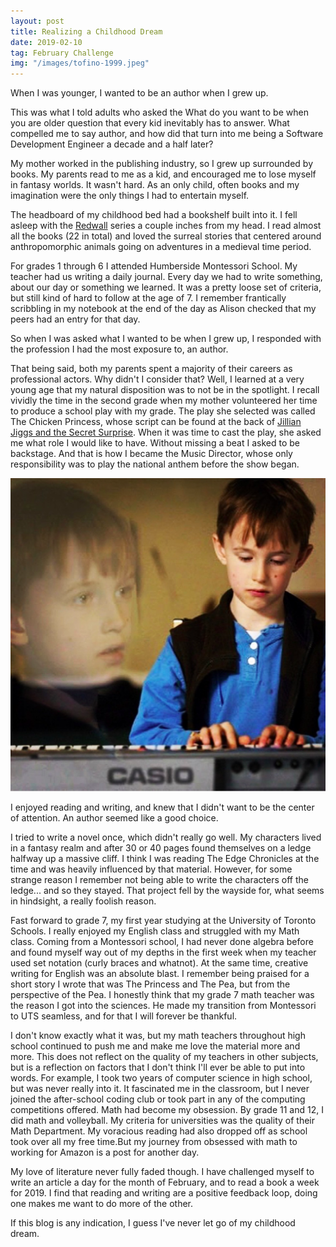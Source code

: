 ```yaml
---
layout: post
title: Realizing a Childhood Dream
date: 2019-02-10
tag: February Challenge
img: "/images/tofino-1999.jpeg"
---
```


When I was younger, I wanted to be an author when I grew up.

This was what I told adults who asked the What do you want to be when you are older question that every kid inevitably has to answer. What compelled me to say author, and how did that turn into me being a Software Development Engineer a decade and a half later?

My mother worked in the publishing industry, so I grew up surrounded by books. My parents read to me as a kid, and encouraged me to lose myself in fantasy worlds. It wasn't hard. As an only child, often books and my imagination were the only things I had to entertain myself.

The headboard of my childhood bed had a bookshelf built into it. I fell asleep with the [Redwall](https://en.wikipedia.org/wiki/Redwall) series a couple inches from my head. I read almost all the books (22 in total) and loved the surreal stories that centered around anthropomorphic animals going on adventures in a medieval time period.

For grades 1 through 6 I attended Humberside Montessori School. My teacher had us writing a daily journal. Every day we had to write something, about our day or something we learned. It was a pretty loose set of criteria, but still kind of hard to follow at the age of 7. I remember frantically scribbling in my notebook at the end of the day as Alison checked that my peers had an entry for that day.

So when I was asked what I wanted to be when I grew up, I responded with the profession I had the most exposure to, an author.

That being said, both my parents spent a majority of their careers as professional actors. Why didn't I consider that? Well, I learned at a very young age that my natural disposition was to not be in the spotlight. I recall vividly the time in the second grade when my mother volunteered her time to produce a school play with my grade. The play she selected was called The Chicken Princess, whose script can be found at the back of [Jillian Jiggs and the Secret Surprise](https://quillandquire.com/review/jillian-jiggs-and-the-secret-surprise/). When it was time to cast the play, she asked me what role I would like to have. Without missing a beat I asked to be backstage. And that is how I became the Music Director, whose only responsibility was to play the national anthem before the show began.

![Piano Player](/images/piano-player.png)

I enjoyed reading and writing, and knew that I didn't want to be the center of attention. An author seemed like a good choice.

I tried to write a novel once, which didn't really go well. My characters lived in a fantasy realm and after 30 or 40 pages found themselves on a ledge halfway up a massive cliff. I think I was reading The Edge Chronicles at the time and was heavily influenced by that material. However, for some strange reason I remember not being able to write the characters off the ledge... and so they stayed. That project fell by the wayside for, what seems in hindsight, a really foolish reason.

Fast forward to grade 7, my first year studying at the University of Toronto Schools. I really enjoyed my English class and struggled with my Math class. Coming from a Montessori school, I had never done algebra before and found myself way out of my depths in the first week when my teacher used set notation (curly braces and whatnot). At the same time, creative writing for English was an absolute blast. I remember being praised for a short story I wrote that was The Princess and The Pea, but from the perspective of the Pea. I honestly think that my grade 7 math teacher was the reason I got into the sciences. He made my transition from Montessori to UTS seamless, and for that I will forever be thankful.

I don't know exactly what it was, but my math teachers throughout high school continued to push me and make me love the material more and more. This does not reflect on the quality of my teachers in other subjects, but is a reflection on factors that I don't think I'll ever be able to put into words. For example, I took two years of computer science in high school, but was never really into it. It fascinated me in the classroom, but I never joined the after-school coding club or took part in any of the computing competitions offered. Math had become my obsession. By grade 11 and 12, I did math and volleyball. My criteria for universities was the quality of their Math Department. My voracious reading had also dropped off as school took over all my free time.But my journey from obsessed with math to working for Amazon is a post for another day.

My love of literature never fully faded though. I have challenged myself to write an article a day for the month of February, and to read a book a week for 2019. I find that reading and writing are a positive feedback loop, doing one makes me want to do more of the other.

If this blog is any indication, I guess I've never let go of my childhood dream.
